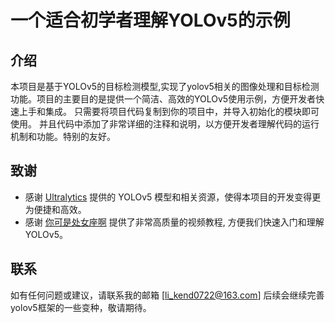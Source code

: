 # 一个适合初学者理解YOLOv5的示例

## 介绍
本项目是基于YOLOv5的目标检测模型,实现了yolov5相关的图像处理和目标检测功能。项目的主要目的是提供一个简洁、高效的YOLOv5使用示例，方便开发者快速上手和集成。
只需要将项目代码复制到你的项目中，并导入初始化的模块即可使用。
并且代码中添加了非常详细的注释和说明，以方便开发者理解代码的运行机制和功能。特别的友好。



## 致谢
- 感谢 [Ultralytics](https://github.com/ultralytics) 提供的 YOLOv5 模型和相关资源，使得本项目的开发变得更为便捷和高效。
- 感谢 [你可是处女座啊](https://www.youtube.com/@lunatic-zzz) 提供了非常高质量的视频教程, 方便我们快速入门和理解YOLOv5。


## 联系
如有任何问题或建议，请联系我的邮箱 [li_kend0722@163.com]
后续会继续完善yolov5框架的一些变种，敬请期待。